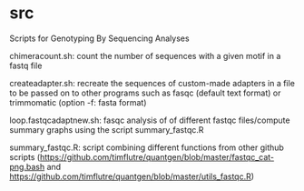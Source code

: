 # src
Scripts for Genotyping By Sequencing Analyses


chimeracount.sh: count the number of sequences with a given motif in a fastq file

createadapter.sh: recreate the sequences of custom-made adapters in a file to be passed on to other programs such as fasqc (default text format) or trimmomatic (option -f: fasta format)

loop.fastqcadaptnew.sh: fasqc analysis of of different fastqc files/compute summary graphs using the script summary_fastqc.R

summary_fastqc.R: script combining different functions from other github scripts (https://github.com/timflutre/quantgen/blob/master/fastqc_cat-png.bash and https://github.com/timflutre/quantgen/blob/master/utils_fastqc.R)

